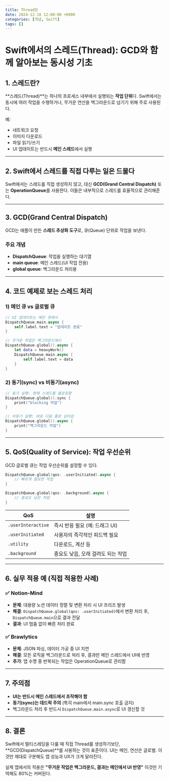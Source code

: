 ```yaml
---
title: Thread란
date: 2024-12-16 12:00:00 +0900
categories: [개념, Swift]
tags: []
---
```


# Swift에서의 스레드(Thread): GCD와 함께 알아보는 동시성 기초

## 1. 스레드란?

\*\*스레드(Thread)\*\*는 하나의 프로세스 내부에서 실행되는 **작업 단위**다. Swift에서는 동시에 여러 작업을 수행하거나, 무거운 연산을 백그라운드로 넘기기 위해 주로 사용된다.

예:

* 네트워크 요청
* 이미지 다운로드
* 파일 읽기/쓰기
* UI 업데이트는 반드시 **메인 스레드**에서 실행

---

## 2. Swift에서 스레드를 직접 다루는 일은 드물다

Swift에서는 스레드를 직접 생성하지 않고, 대신 **GCD(Grand Central Dispatch)** 또는 **OperationQueue**를 사용한다. 이들은 내부적으로 스레드를 효율적으로 관리해준다.

---

## 3. GCD(Grand Central Dispatch)

GCD는 애플이 만든 **스레드 추상화 도구**로, 큐(Queue) 단위로 작업을 보낸다.

### 주요 개념

* **DispatchQueue**: 작업을 실행하는 대기열
* **main queue**: 메인 스레드(UI 작업 전용)
* **global queue**: 백그라운드 처리용

---

## 4. 코드 예제로 보는 스레드 처리

### 1) 메인 큐 vs 글로벌 큐

```swift
// UI 업데이트는 메인 큐에서
DispatchQueue.main.async {
    self.label.text = "업데이트 완료"
}

// 무거운 작업은 백그라운드에서
DispatchQueue.global().async {
    let data = heavyWork()
    DispatchQueue.main.async {
        self.label.text = data
    }
}
```

### 2) 동기(sync) vs 비동기(async)

```swift
// 동기 실행: 현재 스레드를 블로킹함
DispatchQueue.global().sync {
    print("blocking 작업")
}

// 비동기 실행: 바로 다음 줄로 넘어감
DispatchQueue.global().async {
    print("백그라운드 작업")
}
```

---

## 5. QoS(Quality of Service): 작업 우선순위

GCD 글로벌 큐는 작업 우선순위를 설정할 수 있다.

```swift
DispatchQueue.global(qos: .userInitiated).async {
    // 빠르게 필요한 작업
}

DispatchQueue.global(qos: .background).async {
    // 중요도 낮은 작업
}
```

| QoS                | 설명                   |
| ------------------ | -------------------- |
| `.userInteractive` | 즉시 반응 필요 (예: 드래그 UI) |
| `.userInitiated`   | 사용자의 즉각적인 피드백 필요     |
| `.utility`         | 다운로드, 계산 등           |
| `.background`      | 중요도 낮음, 오래 걸려도 되는 작업 |

---

## 6. 실무 적용 예 (직접 적용한 사례)

### ✅ Notion-Mind

* **문제**: 대용량 노션 데이터 정렬 및 변환 처리 시 UI 프리즈 발생
* **해결**: `DispatchQueue.global(qos: .userInitiated)`에서 변환 처리 후, `DispatchQueue.main`으로 결과 전달
* **결과**: UI 멈춤 없이 빠른 처리 완료

### ✅ Brawlytics

* **문제**: JSON 파싱, 데이터 가공 중 UI 지연
* **해결**: 모든 로직을 백그라운드로 처리 후, 결과만 메인 스레드에서 UI에 반영
* **추가**: 앱 수명 중 반복되는 작업은 OperationQueue로 관리함

---

## 7. 주의점

* **UI는 반드시 메인 스레드에서 조작해야 함**
* **동기(sync)는 데드락 주의** (특히 main에서 main.sync 호출 금지)
* 백그라운드 처리 후 반드시 `DispatchQueue.main.async`로 UI 갱신할 것

---

## 8. 결론

Swift에서 멀티스레딩을 다룰 때 직접 Thread를 생성하기보단, \*\*GCD(DispatchQueue)\*\*를 사용하는 것이 표준이다. UI는 메인, 연산은 글로벌. 이것만 제대로 구분해도 앱 성능과 UX가 크게 달라진다.

실제 앱에서의 적용은 **"무거운 작업은 백그라운드, 결과는 메인에서 UI 반영"** 이것만 기억해도 80%는 커버된다.

